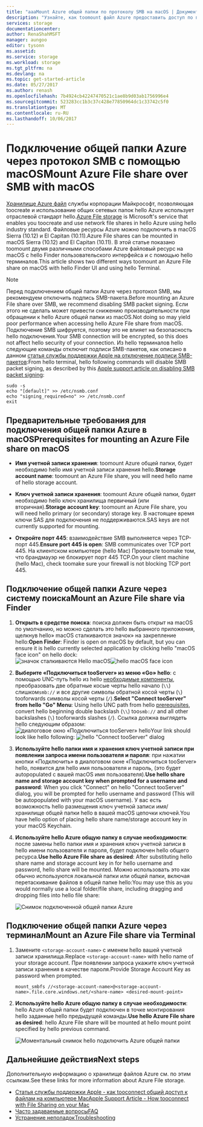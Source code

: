 ```yaml
---
title: "aaaMount Azure общей папки по протоколу SMB на macOS | Документы Microsoft"
description: "Узнайте, как toomount файл Azure предоставить доступ по протоколу SMB macOS."
services: storage
documentationcenter: 
author: RenaShahMSFT
manager: aungoo
editor: tysonn
ms.assetid: 
ms.service: storage
ms.workload: storage
ms.tgt_pltfrm: na
ms.devlang: na
ms.topic: get-started-article
ms.date: 05/27/2017
ms.author: renash
ms.openlocfilehash: 7b4924cb42247470521c1ae8b9d03ab1756996e4
ms.sourcegitcommit: 523283cc1b3c37c428e77850964dc1c33742c5f0
ms.translationtype: MT
ms.contentlocale: ru-RU
ms.lasthandoff: 10/06/2017
---
```

# <a name="mount-azure-file-share-over-smb-with-macos"></a><span data-ttu-id="19640-103">Подключение общей папки Azure через протокол SMB с помощью macOS</span><span class="sxs-lookup"><span data-stu-id="19640-103">Mount Azure File share over SMB with macOS</span></span>
<span data-ttu-id="19640-104">[Хранилище Azure файл](storage-dotnet-how-to-use-files.md) службы корпорации Майкрософт, позволяющая toocreate и использование общих сетевых папок hello Azure использует отраслевой стандарт hello.</span><span class="sxs-lookup"><span data-stu-id="19640-104">[Azure File storage](storage-dotnet-how-to-use-files.md) is Microsoft's service that enables you toocreate and use network file shares in hello Azure using hello industry standard.</span></span> <span data-ttu-id="19640-105">Файловые ресурсы Azure можно подключить в macOS Sierra (10.12) и El Capitan (10.11).</span><span class="sxs-lookup"><span data-stu-id="19640-105">Azure File shares can be mounted in macOS Sierra (10.12) and El Capitan (10.11).</span></span> <span data-ttu-id="19640-106">В этой статье показано toomount двумя различными способами Azure файловый ресурс на macOS с hello Finder пользовательского интерфейса и с помощью hello терминалов.</span><span class="sxs-lookup"><span data-stu-id="19640-106">This article shows two different ways toomount an Azure File share on macOS with hello Finder UI and using hello Terminal.</span></span>

> [!Note]  
> <span data-ttu-id="19640-107">Перед подключением общей папки Azure через протокол SMB, мы рекомендуем отключить подпись SMB-пакета.</span><span class="sxs-lookup"><span data-stu-id="19640-107">Before mounting an Azure File share over SMB, we recommend disabling SMB packet signing.</span></span> <span data-ttu-id="19640-108">Если этого не сделать может привести снижению производительности при обращении к hello Azure общей папки из macOS.</span><span class="sxs-lookup"><span data-stu-id="19640-108">Not doing so may yield poor performance when accessing hello Azure File share from macOS.</span></span> <span data-ttu-id="19640-109">Подключение SMB шифруется, поэтому это не влияет на безопасность hello подключения.</span><span class="sxs-lookup"><span data-stu-id="19640-109">Your SMB connection will be encrypted, so this does not affect hello security of your connection.</span></span> <span data-ttu-id="19640-110">Из hello терминалов hello следующие команды отключит подписи SMB-пакетов, как описано в данном [статья службы поддержки Apple на отключение подписи SMB-пакетов](https://support.apple.com/HT205926):</span><span class="sxs-lookup"><span data-stu-id="19640-110">From hello terminal, hello following commands will disable SMB packet signing, as described by this [Apple support article on disabling SMB packet signing](https://support.apple.com/HT205926):</span></span>  
>    ```
>    sudo -s
>    echo "[default]" >> /etc/nsmb.conf
>    echo "signing_required=no" >> /etc/nsmb.conf
>    exit
>    ```

## <a name="prerequisites-for-mounting-an-azure-file-share-on-macos"></a><span data-ttu-id="19640-111">Предварительные требования для подключения общей папки Azure в macOS</span><span class="sxs-lookup"><span data-stu-id="19640-111">Prerequisites for mounting an Azure File share on macOS</span></span>
* <span data-ttu-id="19640-112">**Имя учетной записи хранения**: toomount Azure общей папки, будет необходимо hello имя учетной записи хранения hello.</span><span class="sxs-lookup"><span data-stu-id="19640-112">**Storage account name**: toomount an Azure File share, you will need hello name of hello storage account.</span></span>

* <span data-ttu-id="19640-113">**Ключ учетной записи хранения**: toomount Azure общей папки, будет необходимо hello ключ хранилища первичный (или вторичная).</span><span class="sxs-lookup"><span data-stu-id="19640-113">**Storage account key**: toomount an Azure File share, you will need hello primary (or secondary) storage key.</span></span> <span data-ttu-id="19640-114">В настоящее время ключи SAS для подключения не поддерживаются.</span><span class="sxs-lookup"><span data-stu-id="19640-114">SAS keys are not currently supported for mounting.</span></span>

* <span data-ttu-id="19640-115">**Откройте порт 445**: взаимодействие SMB выполняется через TCP-порт 445.</span><span class="sxs-lookup"><span data-stu-id="19640-115">**Ensure port 445 is open**: SMB communicates over TCP port 445.</span></span> <span data-ttu-id="19640-116">На клиентском компьютере (hello Mac) Проверьте toomake том, что брандмауэр не блокирует порт 445 TCP.</span><span class="sxs-lookup"><span data-stu-id="19640-116">On your client machine (hello Mac), check toomake sure your firewall is not blocking TCP port 445.</span></span>

## <a name="mount-an-azure-file-share-via-finder"></a><span data-ttu-id="19640-117">Подключение общей папки Azure через систему поиска</span><span class="sxs-lookup"><span data-stu-id="19640-117">Mount an Azure File share via Finder</span></span>
1. <span data-ttu-id="19640-118">**Открыть в средстве поиска**: поиска должен быть открыт на macOS по умолчанию, но можно сделать это hello выбранного приложения, щелкнув hello» macOS сталкиваются значок» на закрепление hello:</span><span class="sxs-lookup"><span data-stu-id="19640-118">**Open Finder**: Finder is open on macOS by default, but you can ensure it is hello currently selected application by clicking hello "macOS face icon" on hello dock:</span></span>  
    <span data-ttu-id="19640-119">![значок сталкиваются Hello macOS](media/storage-file-how-to-use-files-mac/mount-via-finder-1.png)</span><span class="sxs-lookup"><span data-stu-id="19640-119">![hello macOS face icon](media/storage-file-how-to-use-files-mac/mount-via-finder-1.png)</span></span>

2. <span data-ttu-id="19640-120">**Выберите «Подключиться tooServer» из меню «Go» hello**: с помощью UNC-путь hello из hello [необходимые компоненты](#preq), преобразовать две обратные косые черты hello начало (`\\`) слишком`smb://` и все другие символы обратной косой черты (`\`) tooforwards символы косой черты (`/`).</span><span class="sxs-lookup"><span data-stu-id="19640-120">**Select "Connect tooServer" from hello "Go" Menu**: Using hello UNC path from hello [prerequisites](#preq), convert hello beginning double backslash (`\\`) too`smb://` and all other backslashes (`\`) tooforwards slashes (`/`).</span></span> <span data-ttu-id="19640-121">Ссылка должна выглядеть hello следующим образом: ![диалоговое окно «Подключиться tooServer» hello](./media/storage-file-how-to-use-files-mac/mount-via-finder-2.png)</span><span class="sxs-lookup"><span data-stu-id="19640-121">Your link should look like hello following: ![hello "Connect tooServer" dialog](./media/storage-file-how-to-use-files-mac/mount-via-finder-2.png)</span></span>

3. <span data-ttu-id="19640-122">**Используйте hello папки имя и хранения ключ учетной записи при появлении запроса имени пользователя и пароля**: при нажатии кнопки «Подключить» в диалоговом окне «Подключиться tooServer» hello, появится для hello имя пользователя и пароль, (это будет autopopulated с вашей macOS имя пользователя).</span><span class="sxs-lookup"><span data-stu-id="19640-122">**Use hello share name and storage account key when prompted for a username and password**: When you click "Connect" on hello "Connect tooServer" dialog, you will be prompted for hello username and password (This will be autopopulated with your macOS username).</span></span> <span data-ttu-id="19640-123">У вас есть возможность hello размещения ключ учетной записи имя/хранилище общей папки hello в вашей macOS цепочки ключей.</span><span class="sxs-lookup"><span data-stu-id="19640-123">You have hello option of placing hello share name/storage account key in your macOS Keychain.</span></span>

4. <span data-ttu-id="19640-124">**Используйте hello Azure общую папку в случае необходимости**: после замены hello папки имя и хранения ключ учетной записи в hello имени пользователя и пароля, будет подключен hello общего ресурса.</span><span class="sxs-lookup"><span data-stu-id="19640-124">**Use hello Azure File share as desired**: After substituting hello share name and storage account key in for hello username and password, hello share will be mounted.</span></span> <span data-ttu-id="19640-125">Можно использовать это как обычно используются локальной папки или общей папки, включая перетаскивание файлов в общей папке hello:</span><span class="sxs-lookup"><span data-stu-id="19640-125">You may use this as you would normally use a local folder/file share, including dragging and dropping files into hello file share:</span></span>

    ![Снимок подключенной общей папки Azure](./media/storage-file-how-to-use-files-mac/mount-via-finder-3.png)

## <a name="mount-an-azure-file-share-via-terminal"></a><span data-ttu-id="19640-127">Подключение общей папки Azure через терминал</span><span class="sxs-lookup"><span data-stu-id="19640-127">Mount an Azure File share via Terminal</span></span>
1. <span data-ttu-id="19640-128">Замените `<storage-account-name>` с именем hello вашей учетной записи хранилища.</span><span class="sxs-lookup"><span data-stu-id="19640-128">Replace `<storage-account-name>` with hello name of your storage account.</span></span> <span data-ttu-id="19640-129">При появлении запроса укажите ключ учетной записи хранения в качестве пароля.</span><span class="sxs-lookup"><span data-stu-id="19640-129">Provide Storage Account Key as password when prompted.</span></span> 

    ```
    mount_smbfs //<storage-account-name>@<storage-account-name>.file.core.windows.net/<share-name> <desired-mount-point>
    ```

2. <span data-ttu-id="19640-130">**Используйте hello Azure общую папку в случае необходимости**: hello Azure общей папки будет подключен в точке монтирования hello заданные hello предыдущей команды.</span><span class="sxs-lookup"><span data-stu-id="19640-130">**Use hello Azure File share as desired**: hello Azure File share will be mounted at hello mount point specified by hello previous command.</span></span>  

    ![Моментальный снимок hello подключить Azure общей папки](./media/storage-file-how-to-use-files-mac/mount-via-terminal-1.png)

## <a name="next-steps"></a><span data-ttu-id="19640-132">Дальнейшие действия</span><span class="sxs-lookup"><span data-stu-id="19640-132">Next steps</span></span>
<span data-ttu-id="19640-133">Дополнительную информацию о хранилище файлов Azure см. по этим ссылкам.</span><span class="sxs-lookup"><span data-stu-id="19640-133">See these links for more information about Azure File storage.</span></span>

* [<span data-ttu-id="19640-134">Статья службы поддержки Apple - как tooconnect общий доступ к файлам на компьютере Mac</span><span class="sxs-lookup"><span data-stu-id="19640-134">Apple Support Article - How tooconnect with File Sharing on your Mac</span></span>](https://support.apple.com/HT204445)
* [<span data-ttu-id="19640-135">Часто задаваемые вопросы</span><span class="sxs-lookup"><span data-stu-id="19640-135">FAQ</span></span>](storage-files-faq.md)
* [<span data-ttu-id="19640-136">Устранение неполадок</span><span class="sxs-lookup"><span data-stu-id="19640-136">Troubleshooting</span></span>](storage-troubleshoot-file-connection-problems.md)